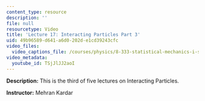```yaml
---
content_type: resource
description: ''
file: null
resourcetype: Video
title: 'Lecture 17: Interacting Particles Part 3'
uid: 49b96589-d641-a6d0-202d-e1cd39243cfc
video_files:
  video_captions_file: /courses/physics/8-333-statistical-mechanics-i-statistical-mechanics-of-particles-fall-2013/video-lectures/lecture-17-interacting-particles-part-3/TSjJlJJ2aoI.vtt
video_metadata:
  youtube_id: TSjJlJJ2aoI
---
```


**Description:** This is the third of five lectures on Interacting Particles.

**Instructor:** Mehran Kardar